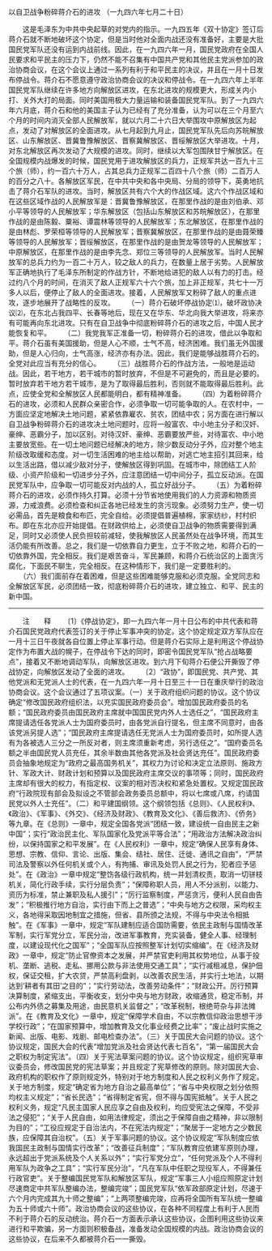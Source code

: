 以自卫战争粉碎蒋介石的进攻
（一九四六年七月二十日）


　　这是毛泽东为中共中央起草的对党内的指示。一九四五年《双十协定》签订后蒋介石就不断地破坏这个协定，但是当时他对全面内战还没有准备好，主要是大批国民党军队还没有运到内战前线。因此，在一九四六年一月，国民党政府在全国人民要求和平民主的压力下，仍然不能不召集有中国共产党和其他民主党派参加的政治协商会议，在这个会议上通过一系列有利于和平民主的决议，并且在一月十日发布停战令。蒋介石不愿意遵守政治协商会议的决议和停战令。在一九四六年上半年国民党军队继续在许多地方向解放区进攻，在东北进攻的规模更大，形成关内小打、关外大打的局面。同时美国用极大力量运输和装备国民党军队。到了一九四六年六月底，蒋介石和他的美国主子认为已经有了充分准备，认为可以在三个月至六个月的时间内消灭全部人民解放军，就以六月二十六日大举围攻中原解放区为起点，发动了对解放区的全面进攻。从七月起到九月止，国民党军队先后向苏皖解放区、山东解放区、晋冀鲁豫解放区、晋察冀解放区、晋绥解放区大举进攻。十月，对东北解放区再次发动了大规模的进攻。同时，继续以大军包围陕甘宁解放区。在全国规模内战爆发的时候，国民党用于进攻解放区的兵力，正规军共达一百九十三个旅（师），约一百六十万人，占其总兵力正规军二百四十八个旅（师）二百万人的百分之八十。各解放区军民，在中共中央和各中央局、分局的领导下，英勇地抗击了蒋介石军队的进攻。当时，解放区共有六个大的作战区域。这六个作战区域和在这些区域作战的人民解放军是：晋冀鲁豫解放区，在那里作战的是由刘伯承、邓小平等领导的人民解放军；华东解放区（包括山东解放区和苏皖解放区），在那里作战的是由陈毅、粟裕、谭震林等领导的人民解放军；东北解放区，在那里作战的是由林彪、罗荣桓等领导的人民解放军；晋察冀解放区，在那里作战的是由聂荣臻等领导的人民解放军；晋绥解放区，在那里作战的是由贺龙等领导的人民解放军；中原解放区，在那里作战的是由李先念、郑位三等领导的人民解放军。当时人民解放军的总兵力约为一百二十万人，较之敌人的兵力，在数量上居于劣势。人民解放军正确地执行了毛泽东所制定的作战方针，不断地给进犯的敌人以有力的打击。经过约八个月的时间，在消灭了敌人正规军六十六个旅，加上非正规军，共七十一万多人以后，便停止了敌人的全面进攻。接着，人民解放军又粉碎了敌人的重点进攻，逐步地展开了战略性的反攻。 
　　（一）蒋介石破坏停战协定⑴，破坏政协决议⑵，在东北占我四平、长春等地后，现在又在华东、华北向我大举进攻，将来亦有可能再向东北进攻。只有在自卫战争中彻底粉碎蒋介石的进攻之后，中国人民才能恢复和平。 
　　（二）我党我军正准备一切，粉碎蒋介石的进攻，借此以争取和平。蒋介石虽有美国援助，但是人心不顺，士气不高，经济困难。我们虽无外国援助，但是人心归向，士气高涨，经济亦有办法。因此，我们是能够战胜蒋介石的。全党对此应当有充分的信心。 
　　（三）战胜蒋介石的作战方法，一般地是运动战。因此，若干地方，若干城市的暂时放弃，不但是不可避免的，而且是必要的。暂时放弃若干地方若干城市，是为了取得最后胜利，否则就不能取得最后胜利。此点，应使全党和全解放区人民都能明白，都有精神准备。 
　　（四）为着粉碎蒋介石的进攻，必须和人民群众亲密合作，必须争取一切可能争取的人。在农村中，一方面应坚定地解决土地问题，紧紧依靠雇农、贫农，团结中农；另方面在进行解以自卫战争粉碎蒋介石的进攻决土地问题时，应将一般富农、中小地主分子和汉奸、豪绅、恶霸分子，加以区别。对待汉奸、豪绅、恶霸要放严些，对待富农、中小地主要放宽些。在一切土地问题已经解决的地方，除少数反动分子外，应对整个地主阶级改取缓和态度。对一切生活困难的地主给以帮助，对逃亡地主招引其回来，给以生活出路，借以减少敌对分子，使解放区得到巩固。在城市中，除团结工人阶级、小资产阶级和一切进步分子外，应注意团结一切中间分子，孤立反动派。在国民党军队中，应争取一切可能反对内战的人，孤立好战分子。 
　　（五）为着粉碎蒋介石的进攻，必须作持久打算。必须十分节省地使用我们的人力资源和物质资源，力戒浪费。必须检查和纠正各地已经发生的贪污现象。必须努力生产，使一切必需品，首先是粮食和布匹，完全自给。必须提倡普遍植棉，家家纺纱，村村织布。即在东北亦应开始提倡。在财政供给上，必须使自卫战争的物质需要得到满足，同时又必须使人民负担较前减轻，使我解放区人民虽然处在战争环境，而其生活仍能有所改善。总之，我们是一切依靠自力更生，立于不败之地，和蒋介石的一切依靠外国，完全相反。我们是艰苦奋斗，军民兼顾，和蒋介石统治区的上面贪污腐化，下面民不聊生，完全相反。在这种情形下，我们是一定要胜利的。 
　　（六）我们面前存在着困难，但是这些困难能够克服和必须克服。全党同志和全解放区军民，必须团结一致，彻底粉碎蒋介石的进攻，建立独立、和平、民主的新中国。 


------------------
　　注　　释 
　　〔1〕《停战协定》，即一九四六年一月十日公布的中共代表和蒋介石国民党政府代表签订的关于停止军事冲突的协定。这个协定规定双方军队应在一月十三日午夜就各自位置上停止军事行动。但是蒋介石实际上是利用这个停战协定作为布置大战的幌子，在停战令下达的同时，即密令国民党军队“抢占战略要点”，接着又不断地调动军队，向解放区进攻。到六月下旬蒋介石便公开撕毁了停战协定，向解放区发动了全面的进攻。 
　　〔2〕“政协”，即国民党、共产党、其他党派和无党派人士的代表，在一九四六年一月十日至三十一日在重庆举行的政治协商会议。这个会议通过了五项议案。（一）关于政府组织问题的协议。这个协议确定“修改国民政府组织法，以充实国民政府委员会”。增加国民政府委员的名额；“国民政府委员由国民政府主席就中国国民党内外人士选任之”，“国民政府主席提请选任各党派人士为国府委员时，由各党派自行提名，但主席不同意时，由各该党派另提人选”；“国民政府主席提请选任无党派人士为国府委员时，如所提人选有为各被选人三分之一所反对者，则主席须重新考虑，另行选任之”。“国府委员名额之半由国民党人员充任，其余半数由其他各党派及社会贤达充任”。国民政府委员会抽象地规定为“政府之最高国务机关”，其权力为讨论和决定立法原则、施政方针、军政大计、财政计划和预算以及国民政府主席交议的事项等；同时，国民政府主席却有很大的权力，有指定权、议案的相对否决权和紧急处置权。又规定国民政府“行政院现有部会及拟设之不管部会政务委员总额中，将以七席或八席，约请国民党以外人士充任”。（二）和平建国纲领。这个纲领包括《总则》、《人民权利》、《政治》、《军事》、《外交》、《经济及财政》、《教育及文化》、《善后救济》、《侨务》等九章。在《总则》一章中，规定全国各党派“团结一致，建设统一自由民主之新中国”；实行“政治民主化、军队国家化及党派平等合法”；“用政治方法解决政治纠纷，以保持国家之和平发展”。在《人民权利》一章中，规定“确保人民享有身体、思想、宗教、信仰、言论、出版、集会、结社、居住、迁徙、通讯之自由”，“严禁司法及警察以外任何机关或个人，有拘捕、审讯及处罚人民之行为，犯者应予惩处”。在《政治》一章中规定“整饬各级行政机构，统一并划清权责，取消一切骈枝机关，简化行政手续，实行分层负责”；“保障称职人员，用人不分派别，以能力、资历为标准，禁止兼职及私人援引”；“厉行监察制度，严惩贪污，便利人民自由告发”；“积极推行地方自治，实行由下而上之普选”；“中央与地方之权限，采均权主义，各地得采取因地制宜之措施，但省、县所颁之法规，不得与中央法令相抵触”。在《军事》一章中，规定“军队建制应适合国防需要，依民主政制与国情改革军制，实行军党分立，军民分治，改进军事教育，充实装备，健全人事、经理制度，以建设现代化之国军”；“全国军队应按照整军计划切实缩编”。在《经济及财政》一章中，规定“防止官僚资本之发展，并严禁官吏利用其权势地位，从事于投机、垄断、逃税、走私、挪用公款与非法使用交通工具”；“实行减租减息，保护佃权，保证交租，扩大农贷，严禁高利盘剥，以改善农民生活，并实行土地法，以期达到‘耕者有其田’之目的”；“实行劳动法，改善劳动条件”；“财政公开。厉行预算决算制度，紧缩支出，平衡收支，划分中央与地方财政，收缩通货，稳定币制，并公布内外债之募集及用途，由民意机关监督之”；“改革税制，根绝苛杂与非法摊派”。在《教育及文化》一章中，规定“保障学术自由，不以宗教信仰政治思想干涉学校行政”；“在国家预算中，增加教育及文化事业经费之比率”；“废止战时实施之新闻、出版、电影、戏剧、邮电检查办法”。（三）关于国民大会问题的协议。这个协议规定，国民大会的代表“增加党派及社会贤达代表七百名”，“第一届国民大会之职权为制定宪法”。（四）关于宪法草案问题的协议。这个协议规定，组织宪草审议委员会，修改国民党的宪法草案；并且规定了宪草修改的原则。除对国民大会、政府机构的职权作了原则规定外，特别对于地方制度和人民之权利义务作了规定。关于地方制度，规定“确定省为地方自治之最高单位”；“省与中央权限之划分依照均权主义规定”；“省长民选”；“省得制定省宪，但不得与国宪抵触”。关于人民之权利义务，规定“凡民主国家人民应享之自由及权利，均应受宪法之保障，不受非法之侵犯”；“关于人民自由，如用法律规定，须出之于保障自由之精神，非以限制为目的”；“工役应规定于自治法内，不在宪法内规定”；“聚居于一定地方之少数民族，应保障其自治权”。（五）关于军事问题的协议。这个协议规定“军队制度应依我国民主政制与国情实行改革”；“改善征兵制度”；“军队教育应依建军原则办理，永远超出于党派系统及个人关系以外”；“实行军党分立”，“任何党派及个人不得利用军队为政争之工具”；“实行军民分治”，“凡在军队中任职之现役军人，不得兼任行政官吏”。关于整编国民党军队和解放区军队，规定“军事三人小组应照原定计划尽速商定中共军队整编办法，整编完竣”；国民党军队“依军政部原定计划，尽速于六个月内完成其九十师之整编”；“上两项整编完竣，应再将全国所有军队统一整编为五十师或六十师”。政治协商会议的这些协议，在各种不同程度上有利于人民而不利于蒋介石的反动统治。蒋介石一方面表示承认这些协议，企图利用这些协议来进行和平欺骗，另一方面则积极备战，准备发动全国规模的内战。政治协商会议的这些协议，在后来不久都被蒋介石一一撕毁。 

